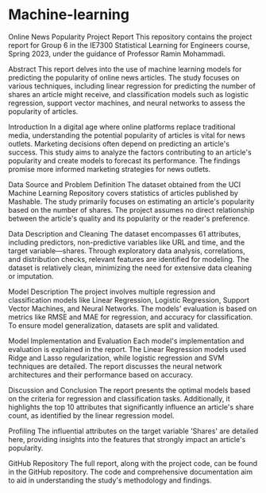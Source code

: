 # Machine-learning
Online News Popularity Project Report
This repository contains the project report for Group 6 in the IE7300 Statistical Learning for Engineers course, Spring 2023, under the guidance of Professor Ramin Mohammadi.

Abstract
This report delves into the use of machine learning models for predicting the popularity of online news articles. The study focuses on various techniques, including linear regression for predicting the number of shares an article might receive, and classification models such as logistic regression, support vector machines, and neural networks to assess the popularity of articles.

Introduction
In a digital age where online platforms replace traditional media, understanding the potential popularity of articles is vital for news outlets. Marketing decisions often depend on predicting an article's success. This study aims to analyze the factors contributing to an article's popularity and create models to forecast its performance. The findings promise more informed marketing strategies for news outlets.

Data Source and Problem Definition
The dataset obtained from the UCI Machine Learning Repository covers statistics of articles published by Mashable. The study primarily focuses on estimating an article's popularity based on the number of shares. The project assumes no direct relationship between the article's quality and its popularity or the reader's preference.

Data Description and Cleaning
The dataset encompasses 61 attributes, including predictors, non-predictive variables like URL and time, and the target variable—shares. Through exploratory data analysis, correlations, and distribution checks, relevant features are identified for modeling. The dataset is relatively clean, minimizing the need for extensive data cleaning or imputation.

Model Description
The project involves multiple regression and classification models like Linear Regression, Logistic Regression, Support Vector Machines, and Neural Networks. The models' evaluation is based on metrics like RMSE and MAE for regression, and accuracy for classification. To ensure model generalization, datasets are split and validated.

Model Implementation and Evaluation
Each model's implementation and evaluation is explained in the report. The Linear Regression models used Ridge and Lasso regularization, while logistic regression and SVM techniques are detailed. The report discusses the neural network architectures and their performance based on accuracy.

Discussion and Conclusion
The report presents the optimal models based on the criteria for regression and classification tasks. Additionally, it highlights the top 10 attributes that significantly influence an article's share count, as identified by the linear regression model.

Profiling
The influential attributes on the target variable 'Shares' are detailed here, providing insights into the features that strongly impact an article's popularity.

GitHub Repository
The full report, along with the project code, can be found in the GitHub repository. The code and comprehensive documentation aim to aid in understanding the study's methodology and findings.

